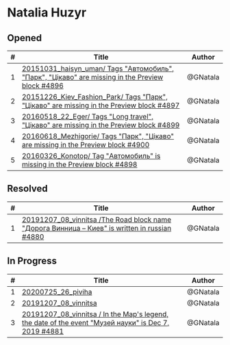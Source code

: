 # Natalia Huzyr

## Opened

| #   | Title | Author
| --- | ---   | ----
| 1   | [20151031_haisyn_uman/ Tags "Автомобиль", "Парк", "Цікаво" are missing in the Preview block #4896](https://github.com/scholokov/long-travel-2/issues/4896)   | @GNatala
| 2   | [20151226_Kiev_Fashion_Park/ Tags "Парк", "Цікаво" are missing in the Preview block #4897](https://github.com/scholokov/long-travel-2/issues/4897)   | @GNatala
| 3   | [20160518_22_Eger/ Tags "Long travel", "Цікаво" are missing in the Preview block #4899](https://github.com/scholokov/long-travel-2/issues/4899)   | @GNatala
| 4   | [20160618_Mezhigorie/ Tags "Парк", "Цікаво" are missing in the Preview block #4900](https://github.com/scholokov/long-travel-2/issues/4900)   | @GNatala
| 5   | [20160326_Konotop/ Tag "Автомобиль" is missing in the Preview block #4898](https://github.com/scholokov/long-travel-2/issues/4898)   | @GNatala


## Resolved
| #   | Title | Author
| --- | ---   | ----
| 1   | [20191207_08_vinnitsa /The Road block name "Дорога Винница – Киев" is written in russian #4880](https://github.com/scholokov/long-travel-2/issues/4880)   | @GNatala



## In Progress
| #   | Title | Author
| --- | ---   | ----
| 1   | [20200725_26_piviha ](https://github.com/scholokov/long-travel-2/issues/4087)   | @GNatala
| 2   | [20191207_08_vinnitsa ](https://github.com/scholokov/long-travel-2/issues/4080)   | @GNatala
| 3   | [20191207_08_vinnitsa / In the Map's legend, the date of the event "Музей науки" is Dec 7, 2019 #4881](https://github.com/scholokov/long-travel-2/issues/4881)   | @GNatala


